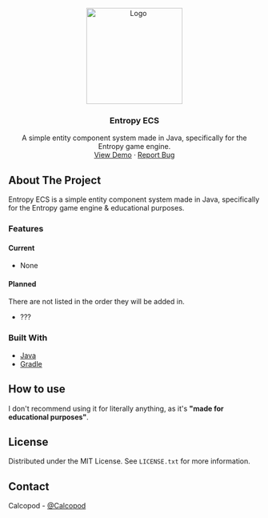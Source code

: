 <br />
<div align="center">
  <a href="https://github.com/CalcoDev/Entropy-ECS">
    <img src=".github/images/ECS Logo.png" alt="Logo" width="192" height="192">
  </a>

<h3 align="center">Entropy ECS</h3>

  <p align="center">
    A simple entity component system made in Java, specifically for the Entropy game engine.
    <br />
    <a href="https://github.com/CalcoDev/Entropy-ECS">View Demo</a>
    ·
    <a href="https://github.com/CalcoDev/Entropy-ECS/issues">Report Bug</a>
  </p>
</div>

<!-- ABOUT THE PROJECT -->

## About The Project

Entropy ECS is a simple entity component system made in Java, specifically for the Entropy game engine & educational purposes.  

### Features
#### Current
* None

#### Planned
There are not listed in the order they will be added in.

* ???

### Built With

- [Java](https://www.java.com/)
- [Gradle](https://gradle.org/)

## How to use

I don't recommend using it for literally anything, as it's **"made for educational purposes"**.

## License

Distributed under the MIT License. See `LICENSE.txt` for more information.

<!-- CONTACT -->

## Contact

Calcopod - [@Calcopod](https://twitter.com/Calcopod2)